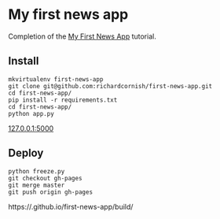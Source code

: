 My first news app
=================

Completion of the [My First News App](http://first-news-app.readthedocs.io/) tutorial.

Install
-------

```
mkvirtualenv first-news-app
git clone git@github.com:richardcornish/first-news-app.git
cd first-news-app/
pip install -r requirements.txt
cd first-news-app/
python app.py
```

[127.0.0.1:5000](http://127.0.0.1:5000/)

Deploy
------

```
python freeze.py
git checkout gh-pages
git merge master
git push origin gh-pages
```

https://<yourusername>.github.io/first-news-app/build/
